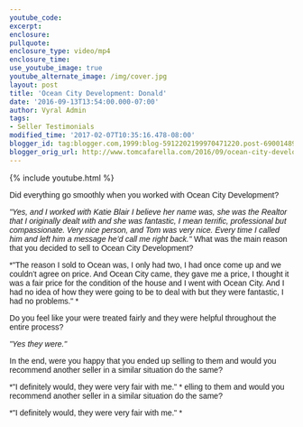 ```yaml
---
youtube_code: 
excerpt:
enclosure:
pullquote:
enclosure_type: video/mp4
enclosure_time:
use_youtube_image: true
youtube_alternate_image: /img/cover.jpg
layout: post
title: 'Ocean City Development: Donald'
date: '2016-09-13T13:54:00.000-07:00'
author: Vyral Admin
tags:
- Seller Testimonials
modified_time: '2017-02-07T10:35:16.478-08:00'
blogger_id: tag:blogger.com,1999:blog-5912202199970471220.post-6900148966807746963
blogger_orig_url: http://www.tomcafarella.com/2016/09/ocean-city-development-donald.html
---
```

{% include youtube.html %}
 
<span style="font-size: normal;"><span style="font-family: &quot;arial&quot; , &quot;helvetica&quot; , sans-serif;">Did everything go smoothly when you worked with Ocean City Development? 

<i><span style="font-size: normal;"><span style="font-family: &quot;arial&quot; , &quot;helvetica&quot; , sans-serif;">"Yes, and I worked with Katie Blair I believe her name was, she was the Realtor that I originally dealt with and she was fantastic, I mean terrific, professional but compassionate.  Very nice person, and Tom was very nice. Every time I called him and left him a message he’d call me right back." 
 </i> 
<span style="font-size: normal;"><span style="font-family: &quot;arial&quot; , &quot;helvetica&quot; , sans-serif;">What was the main reason that you decided to sell to Ocean City Development? 

<span style="font-size: normal;"><span style="font-family: &quot;arial&quot; , &quot;helvetica&quot; , sans-serif;">*"The reason I sold to Ocean was, I only had two, I had once come up and we couldn’t agree on price. And Ocean City came, they gave me a price, I thought it was a fair price for the condition of the house and I went with Ocean City. And I had no idea of how they were going to be to deal with but they were fantastic, I had no problems." * 

<span style="font-size: normal;"><span style="font-family: &quot;arial&quot; , &quot;helvetica&quot; , sans-serif;">D<span style="font-family: &quot;arial&quot; , &quot;helvetica&quot; , sans-serif;">o you feel like your were tre<span style="font-family: &quot;arial&quot; , &quot;helvetica&quot; , sans-serif;">ated <span style="font-family: &quot;arial&quot; , &quot;helvetica&quot; , sans-serif;">fairly and they were helpful throughout the entire pr<span style="font-family: &quot;arial&quot; , &quot;helvetica&quot; , sans-serif;">ocess? 

<span style="font-size: normal;"><span style="font-family: &quot;arial&quot; , &quot;helvetica&quot; , sans-serif;">*"Yes they were."* 

<span style="font-size: normal;"><span style="font-family: &quot;arial&quot; , &quot;helvetica&quot; , sans-serif;">In the end, were you happy that you ended up selling to them and would you recommend another seller in a similar situation do the same? 

<span style="font-size: normal;"><span style="font-family: &quot;arial&quot; , &quot;helvetica&quot; , sans-serif;">*"I definitely would, they were very fair with me."  * elling to them and would you recommend another seller in a similar situation do the same? 

<span style="font-size: normal;"><span style="font-family: &quot;arial&quot; , &quot;helvetica&quot; , sans-serif;">*"I definitely would, they were very fair with me."  * 